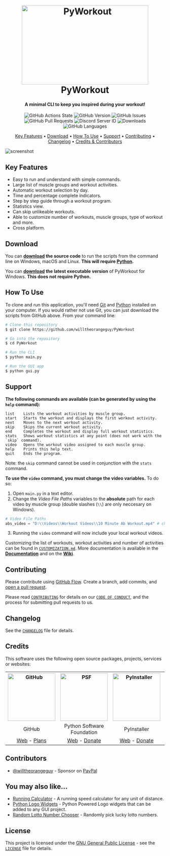 <!-- Logo -->
<h1 align="center">
  <img src="https://github.com/willtheorangeguy/PyWorkout/blob/main/docs/images/logo.png" height="250px" width="400px" alt="PyWorkout">
  <br>
  PyWorkout
  <br>
</h1>

<!-- Copy -->
<h4 align="center">A minimal CLI to keep you inspired during your workout!</h4>

<!-- Badges -->
<div align="center">
  <!-- Stability -->
  <img alt="GitHub Actions State" src="https://img.shields.io/github/workflow/status/willtheorangeguy/PyWorkout/Pylint">
  <!-- Version -->
  <img alt="GitHub Version" src="https://img.shields.io/github/v/release/willtheorangeguy/PyWorkout">
  <!-- Issues -->
  <img alt="GitHub Issues" src="https://img.shields.io/github/issues/willtheorangeguy/PyWorkout">
  <!-- Pull Requests -->
  <img alt="GitHub Pull Requests" src="https://img.shields.io/github/issues-pr/willtheorangeguy/PyWorkout">
  <!-- Discord -->
  <img alt="Discord Server ID" src="https://img.shields.io/discord/947657440579711016">
  <!-- Downloads -->
  <img alt="Downloads" src="https://img.shields.io/github/downloads/willtheorangeguy/PyWorkout/total">
  <!-- Language Count -->
  <img alt="GitHub Languages" src="https://img.shields.io/github/languages/count/willtheorangeguy/PyWorkout">
</div>

<!-- Navigation -->
<p align="center">
  <a href="#key-features">Key Features</a> •
  <a href="#download">Download</a> •
  <a href="#how-to-use">How To Use</a> •
  <a href="#support">Support</a> •
  <a href="#contributing">Contributing</a> •
  <a href="#changelog">Changelog</a> •
  <a href="#credits">Credits & Contributors</a>
</p>

<!-- Screenshot(s) -->
![screenshot](https://github.com/willtheorangeguy/PyWorkout/blob/main/docs/images/welcome.png)

## Key Features

* Easy to run and understand with simple commands.
* Large list of muscle groups and workout activities.
* Automatic workout selection by day.
* Time and percentage complete indicators.
* Step by step guide through a workout program.
* Statistics view.
* Can skip unlikeable workouts.
* Able to customize number of workouts, muscle groups, type of workout and more.
* Cross platform.

## Download

You can **[download](https://github.com/willtheorangeguy/PyWorkout/releases/latest) the source code** to run the scripts from the command line on Windows, macOS and Linux. **This will require [Python](https://www.python.org/downloads/).**

You can **[download](https://github.com/willtheorangeguy/PyWorkout/releases/latest) the latest executable version** of PyWorkout for Windows. **This does not require Python.**

## How To Use

To clone and run this application, you'll need [Git](https://git-scm.com/downloads) and [Python](https://www.python.org/downloads/) installed on your computer. If you would rather not use Git, you can just download the scripts from GitHub above. From your command line:

```bash
# Clone this repository
$ git clone https://github.com/willtheorangeguy/PyWorkout

# Go into the repository
$ cd PyWorkout

# Run the CLI
$ python main.py

# Run the GUI app
$ python gui.py
```

## Support

**The following commands are available (can be generated by using the `help` command):**

```
list    Lists the workout activities by muscle group.
start   Starts the workout and displays the first workout activity.
next    Moves to the next workout activity.
skip    Skips the current workout activity.
end     Completes the workout and display full workout statistics.
stats   Shows workout statistics at any point (does not work with the `skip` command).
video   Opens the workout video assigned to each muscle group.
help    Prints this help text.
quit    Ends the program.
```

Note: the `skip` command cannot be used in conjunction with the `stats` command. 

**To use the `video` command, you must change the video variables.** To do so:

1. Open `main.py` in a text editor. 
2. Change the _Video File Paths_ variables to the **absolute** path for each video by muscle group (double slashes (`\\`) are only neccesary on Windows). 
```python
# Video File Paths
abs_video = "D:\\Videos\\Workout Videos\\10 Minute Ab Workout.mp4" # change these to personal video path
```
3. Running the `video` command will now include your local workout videos. 


Customizing the list of workouts, workout activities and number of activities can be found in [`CUSTOMIZATION.md`](https://github.com/willtheorangeguy/PyWorkout/tree/main/docs). More documentation is available in the **[Documentation](https://github.com/willtheorangeguy/PyWorkout/tree/main/docs)** and on the **[Wiki](https://github.com/willtheorangeguy/PyWorkout/wiki)**. 

## Contributing

Please contribute using [GitHub Flow](https://guides.github.com/introduction/flow). Create a branch, add commits, and [open a pull request](https://github.com/willtheorangeguy/PyWorkout/compare).

Please read [`CONTRIBUTING`](CONTRIBUTING.md) for details on our [`CODE OF CONDUCT`](CODE_OF_CONDUCT.md), and the process for submitting pull requests to us.

## Changelog

See the [`CHANGELOG`](CHANGELOG.md) file for details.

## Credits

This software uses the following open source packages, projects, services or websites:

<!-- Credits Table -->
<table>
  <tr>
    <th align="center"><img src="https://github.githubassets.com/images/modules/logos_page/GitHub-Mark.png" width="150" height="150" alt="GitHub"/></th>
    <th align="center"><img src="https://upload.wikimedia.org/wikipedia/commons/thumb/c/c3/Python-logo-notext.svg/182px-Python-logo-notext.svg.png" width="150" height="150" alt="PSF"/></th>
    <th align="center"><img src="https://pyinstaller.readthedocs.io/en/v4.2/_static/pyinstaller-draft1a.ico" width="150" height="150" alt="PyInstaller"/></th>
    <th align="center"><img src="https://pbs.twimg.com/profile_images/912151274551885824/sjzD5vK9_400x400.jpg" width="150" height="150" alt="Carbon"/></th>
  </tr>
  <tr>
    <td align="center">GitHub</td>
    <td align="center">Python Software Foundation</td>
    <td align="center">PyInstaller</td>
    <td align="center">Carbon</td>
  </tr>
  <tr>
    <td align="center"><a href="https://github.com/">Web</a> - <a href="https://github.com/pricing">Plans</a></td>
    <td align="center"><a href="https://www.python.org/">Web</a> - <a href="https://psfmember.org/civicrm/contribute/transact?reset=1&id=2">Donate</a></td>
    <td align="center"><a href="https://pyinstaller.readthedocs.io/en/stable/">Web</a> - <a href="https://www.pyinstaller.org/funding.html#funding-by-individuals">Donate</a></td>
    <td align="center"><a href="https://carbon.now.sh/">Web</a></td>
  </tr>
</table>

## Contributors

* [@willtheorangeguy](https://github.com/willtheorangeguy) - Sponsor on [PayPal](https://paypal.me/wvdg44?country.x=CA&locale.x=en_US)

## You may also like...

* [Running Calculator](https://github.com/willtheorangeguy/Running-Calculator) - A running speed calculator for any unit of distance. 
* [Python Logo Widgets](https://github.com/willtheorangeguy/Python-Logo-Widgets) - Python Powered Logo widgets that can be added to any GUI project. 
* [Random Lotto Number Chooser](https://github.com/willtheorangeguy/Random-Lotto-Number-Chooser) - Randomly pick lucky lotto numbers. 

## License

This project is licensed under the [GNU General Public License](https://www.gnu.org/licenses/gpl-3.0.en.html) - see the [`LICENSE`](LICENSE.md) file for details.
